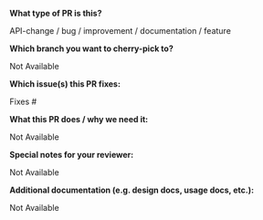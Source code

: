 **What type of PR is this?**

API-change / bug / improvement / documentation / feature

**Which branch you want to cherry-pick to?**

Not Available

**Which issue(s) this PR fixes:**

Fixes #

**What this PR does / why we need it:**

Not Available

**Special notes for your reviewer:**

Not Available

**Additional documentation (e.g. design docs, usage docs, etc.):**

Not Available